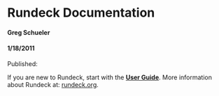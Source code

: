 # Rundeck Documentation

#### Greg Schueler

#### 1/18/2011

Published:

If you are new to Rundeck, start with the **[User Guide](/manual/index.md)**.
More information about Rundeck at: [rundeck.org](http://rundeck.org).
